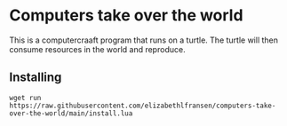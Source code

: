 # Computers take over the world
This is a computercraaft program that runs on a turtle. The turtle will then consume resources in the world and reproduce.

## Installing
```
wget run https://raw.githubusercontent.com/elizabethlfransen/computers-take-over-the-world/main/install.lua
```